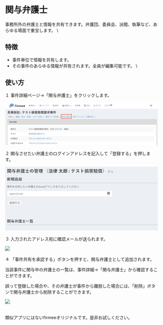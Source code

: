 # 関与弁護士

事務所外の弁護士と情報を共有できます。弁護団、委員会、派閥、執筆など、あらゆる場面で重宝します。 \


## 特徴

* 事件単位で情報を共有します。
* その事件のあらゆる情報が共有されます。全員が編集可能です。 \


## 使い方

１ 事件詳細ページ→「関与弁護士」をクリックします。

![](../.gitbook/assets/関与.png)

２ 関与させたい弁護士のログインアドレスを記入して「登録する」を押します。

![](../.gitbook/assets/関与登録.png)

３ 入力されたアドレス宛に確認メールが送られます。

![](https://firmee.kibe.la/attachments/05cdb835-57de-4ee5-81d4-94a3994e9b62?thumbnail=true)

４ 「事件共有を承認する」ボタンを押すと、関与弁護士として追加されます。

当該事件に関与中の弁護士の一覧は、事件詳細→「関与弁護士」から確認することができます。

誤って登録した場合や、その弁護士が事件から離脱した場合には、「削除」ボタンで関与弁護士から削除することができます。

![](https://firmee.kibe.la/attachments/7ec25171-043e-4931-a2ea-32ac23042f51?thumbnail=true)

\
&#x20;類似アプリにはないfirmeeオリジナルです。是非お試しください。
